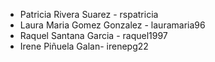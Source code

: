 + Patricia Rivera Suarez - rspatricia 
+ Laura Maria Gomez Gonzalez - lauramaria96
+ Raquel Santana Garcia - raquel1997
+ Irene Piñuela Galan- irenepg22

